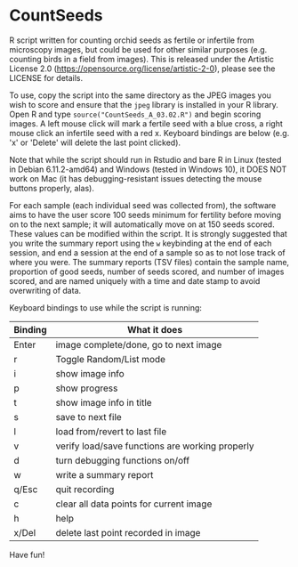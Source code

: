 # CountSeeds
R script written for counting orchid seeds as fertile or infertile from microscopy images, but could be used for other similar purposes (e.g. counting birds in a field from images). This is released under the Artistic License 2.0 (https://opensource.org/license/artistic-2-0), please see the LICENSE for details.

To use, copy the script into the same directory as the JPEG images you wish to score and ensure that the ```jpeg``` library is installed in your R library. Open R and type 
```source("CountSeeds_A_03.02.R")```
and begin scoring images. A left mouse click will mark a fertile seed with a blue cross, a right mouse click an infertile seed with a red x. Keyboard bindings are below (e.g. 'x' or 'Delete' will delete the last point clicked). 

Note that while the script should run in Rstudio and bare R in Linux (tested in Debian 6.11.2-amd64) and Windows (tested in Windows 10), it DOES NOT work on Mac (it has debugging-resistant issues detecting the mouse buttons properly, alas).

For each sample (each individual seed was collected from), the software aims to have the user score 100 seeds minimum for fertility before moving on to the next sample; it will automatically move on at 150 seeds scored. These values can be modified within the script. It is strongly suggested that you write the summary report using the ```w``` keybinding at the end of each session, and end a session at the end of a sample so as to not lose track of where you were. The summary reports (TSV files) contain the sample name, proportion of good seeds, number of seeds scored, and number of images scored, and are named uniquely with a time and date stamp to avoid overwriting of data.

Keyboard bindings to use while the script is running:

|Binding|What it does                                   |
|-------|-----------------------------------------------|
|Enter  |image complete/done, go to next image          |
|r      |Toggle Random/List mode                        |
|i      |show image info                                |
|p      |show progress                                  |
|t      |show image info in title                       |
|s      |save to next file                              |
|l      |load from/revert to last file                  |
|v      |verify load/save functions are working properly|
|d      |turn debugging functions on/off                |
|w      |write a summary report                         |
|q/Esc  |quit recording                                 |
|c      |clear all data points for current image        |
|h      |help                                           |
|x/Del  |delete last point recorded in image            |

Have fun!
